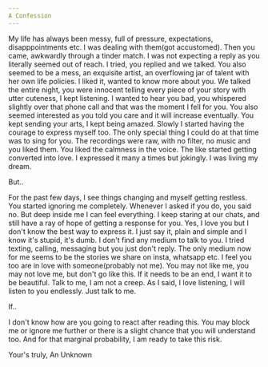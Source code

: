```yaml
---
A Confession
---
```


My life has always been messy, full of pressure, expectations, disapppointments etc. I was dealing with them(got accustomed). Then you came, awkwardly through a tinder match. I was not expecting a reply as you literally seemed out of reach. I tried, you replied and we talked. You also seemed to be a mess, an exquisite artist, an overflowing jar of talent with her own life policies. I liked it, wanted to know more about you. We talked the entire night, you were innocent telling every piece of your story with utter cuteness, I kept listening. I wanted to hear you bad, you whispered slightly over that phone call and that was the moment I fell for you. You also seemed interested as you told you care and it will increase eventually. You kept sending your arts, I kept being amazed. Slowly I started having the courage to express myself too. The only special thing I could do at that time was to sing for you. The recordings were raw, with no filter, no music and you liked them. You liked the calmness in the voice. The like started getting converted into love. I expressed it many a times but jokingly. I was living my dream. 

But..

For the past few days, I see things changing and myself getting restless. You started ignoring me completely. Whenever I asked if you do, you said no. But deep inside me I can feel everything. I keep staring at our chats, and still have a ray of hope of getting a response for you. Yes, I love you but I don't know the best way to express it. I just say it, plain and simple and I know it's stupid, it's dumb. I don't find any medium to talk to you. I tried texting, calling, messaging but you just don't reply. The only medium now for me seems to be the stories we share on insta, whatsapp etc. I feel you too are in love with someone(probably not me). You may not like me, you may not love me, but don't go like this. If it needs to be an end, I want it to be beautiful. Talk to me, I am not a creep. As I said, I love listening, I will listen to you endlessly. Just talk to me. 

If..

I don't know how are you going to react after reading this. You may block me or ignore me further or there is a slight chance that you will understand too. And for that marginal probability, I am ready to take this risk. 


Your's truly,
An Unknown
